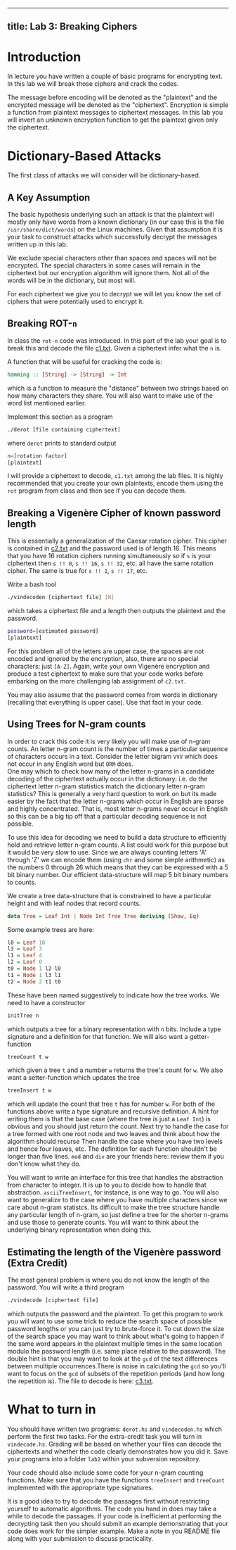--------
title: Lab 3: Breaking Ciphers
--------

# Introduction

In lecture you have written a couple of basic programs for encrypting
text.  In this lab we will break those ciphers and crack the codes.

The message before encoding will be denoted as the "plaintext"
and the encrypted message will be denoted as the "ciphertext".
Encryption is simple a function from plaintext messages to
ciphertext messages.  In this lab you will invert an unknown
encryption function to get the plaintext given only the ciphertext.

# Dictionary-Based Attacks
The first class of attacks we will consider will be dictionary-based.

## A Key Assumption

The basic hypothesis 
underlying such an attack is that the 
plaintext will mostly only have words from a known dictionary
(in our case this is the file `/usr/share/dict/words`) on the Linux
machines.
Given that assumption it is your task to construct attacks
which successfully decrypt the messages written up in this lab.

We exclude special characters other than spaces and spaces will not
be encrypted.  The special characters in some cases will remain
in the ciphertext but our encryption algorithm will ignore them.
  Not all of the words will be in the dictionary, but
most will.  

For each ciphertext we give you to decrypt we will let you know
the set of ciphers that were potentially used to encrypt it.

## Breaking ROT-`n`

In class the `rot-n` code was introduced.  In this part of the lab
your goal is to break this and decode the file [c1.txt](../fls/c1.txt).  Given a ciphertext infer what the
`n` is.

A function that will be useful for cracking the code is:
```haskell
hamming :: [String] -> [String] -> Int
```
which is a function to measure the "distance" between two strings
based on how many characters they share.  You will also want to make
use of the word list mentioned earlier.

Implement this section as a program
```bash
./derot [file containing ciphertext]
```
where `derot` prints to standard output
```bash
n=[rotation factor]
[plaintext]
```

I will provide a ciphertext to decode, `c1.txt` among the lab files.
It is highly recommended that you create your own plaintexts, 
encode them using the `rot` program from class and then see
if you can decode them.

## Breaking a Vigenère Cipher of known password length

This is essentially a generalization of the Caesar rotation
cipher.  This cipher is contained in [c2.txt](../fls/c2.txt) and the password used
is of length 16.  This means that you have 16 rotation ciphers
running simultaneously so if `s` is your ciphertext then
`s !! 0`, `s !! 16`, `s !! 32`, etc. all have the same rotation cipher.
The same is true for `s !! 1`, `s !! 17`, etc.

Write a bash tool
```bash
./vindecoden [ciphertext file] [N]
```
which takes a ciphertext file and a length then outputs the 
plaintext and the password.
```bash
password=[estimated password]
[plaintext]
```

For this problem all of the letters are upper case, the spaces
are not encoded and ignored by the encryption, also,
 there are no special characters: just
`[A-Z]`.  Again, write your own Vigenère encryption and produce a
test ciphertext to make sure that your code works before embarking
on the more challenging lab assignment of `c2.txt`.

You may also assume that the password comes from words in
 dictionary (recalling that everything is upper case).
Use that fact in your code.

## Using Trees for N-gram counts

In order to crack this code it is very likely you will make use of
n-gram counts. An letter n-gram count is the number of times a particular
sequence of characters occurs in a text.  Consider the letter bigram
`VVV` which does not occur in any English word but `ORM` does.  
One may which to check how many of the letter n-grams in a
candidate decoding of the ciphertext actually occur in the
dictionary: i.e. do the ciphertext letter n-gram statistics match the dictionary letter n-gram statistics?
This is generally a very hard question to work on but its made easier by the fact that the letter n-grams which occur in English are sparse and highly concentrated.  That is, most letter n-grams never occur in English so this can be a big tip off that a particular decoding sequence is not possible.

To use this idea for decoding we need to build a data structure to
efficiently hold and retrieve letter n-gram counts.  A list could
work for this purpose but it would be very slow to use.  Since we
are always counting letters 'A' through 'Z' we can encode them
(using `chr` and some simple arithmetic) as the numbers 0 through 26
which means that they can be expressed with a 5 bit binary number.
Our efficient data-structure will map 5 bit binary numbers to counts.

We create a tree data-structure that is constrained to have a particular height and with leaf nodes that record counts.
```haskell
data Tree = Leaf Int | Node Int Tree Tree deriving (Show, Eq)
```
Some example trees are here:
```haskell
l0 = Leaf 10
l3 = Leaf 3
l1 = Leaf 4
l2 = Leaf 0
t0 = Node 1 l2 l0
t1 = Node 1 l3 l1
t2 = Node 2 t1 t0
```
These have been named suggestively to indicate how the tree works.
We need to have a constructor
```haskell
initTree n
```
which outputs a tree for a binary representation with `n` bits.
Include a type signature and a definition for that function.
We will also want a getter-function
```haskell
treeCount t w
```
which given a tree `t` and a number `w` returns the tree's count
for `w`.
We also want a setter-function which updates the tree
```haskell
treeInsert t w
```
which will update the count that tree `t` has for number `w`.
For both of the functions above write a type signature and recursive
definition.  A hint for writing them is that the base case (where
the tree is just a `Leaf Int`) is obvious and you should just return
the count.  Next try to handle the case for a tree formed with one root node and two leaves and think about how the algorithm should recurse
Then handle the case where you have two levels and hence four leaves, etc.  The definition for each function shouldn't be longer than five lines. `mod` and `div` are your friends here: review them if you don't know what they do.

You will want to write an interface for this tree that handles the
abstraction from character to integer.  It is up to you to decide
how to handle that abstraction. `asciiTreeInsert`, for instance, is one
way to go.  You will also want to generalize to the case where
you have multiple characters since we care about n-gram statistcs.
Its difficult to make the tree structure handle any particular length
of n-gram, so just define a tree for the shorter n-grams and use those
to generate counts.  You will want to think about the underlying
binary representation when doing this.



## Estimating the length of the Vigenère password (Extra Credit)

The most general problem is where you do not know the length of
the password.  You will write a third program
```bash
./vindecode [ciphertext file]
```
which outputs the password and the plaintext.  To get this program
to work you will want to use some trick to reduce the search
space of possible password lengths or you can just try to brute-force
it.  To cut down the size of the search space you may want to think
about what's going to happen if the same word appears in the
plaintext multiple
times in the same location modulo the password length (i.e. same place relative to the password).  The double hint is that you may want to look at the `gcd` of the text differences between multiple occurrences.There is noise in calculating the `gcd` so you'll want to focus on the `gcd` of subsets of the repetition periods (and how long the repetition is).  The file to decode is here: [c3.txt](../fls/c3.txt).

# What to turn in

You should have written two programs: `derot.hs` and `vindecoden.hs`
which perform the first two tasks.  For the extra-credit task
you will turn in `vindecode.hs`.  Grading will be based on whether
your files can decode the ciphertexts and whether the code clearly 
demonstrates how you did it.  Save your programs into a folder
`lab2` within your subversion repository.

Your code should also include some code for your n-gram counting functions.  Make sure that you have the functions `treeInsert` and `treeCount` implemented with the appropriate type signatures.

It is a good idea to try to decode the passages first without
restricting yourself to automatic algorithms.  The code you hand
in does may take a while to decode the passages.
If your code is inefficient at performing the decrypting task then you should submit an example demonstrating that your code does work for the simpler example.  Make a note in you README file along with your submission to discuss practicality.